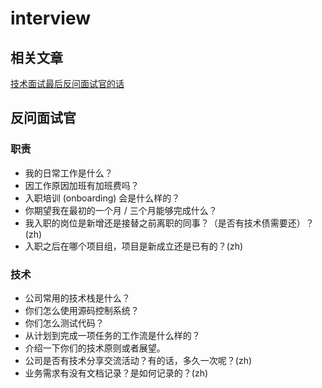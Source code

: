 # interview

## 相关文章

[技术面试最后反问面试官的话](https://github.com/yifeikong/reverse-interview-zh)

## 反问面试官

### 职责

- 我的日常工作是什么？
- 因工作原因加班有加班费吗？
- 入职培训 (onboarding) 会是什么样的？
- 你期望我在最初的一个月 / 三个月能够完成什么？
- 我入职的岗位是新增还是接替之前离职的同事？（是否有技术债需要还）？(zh)
- 入职之后在哪个项目组，项目是新成立还是已有的？(zh)

### 技术

- 公司常用的技术栈是什么？
- 你们怎么使用源码控制系统？
- 你们怎么测试代码？
- 从计划到完成一项任务的工作流是什么样的？
- 介绍一下你们的技术原则或者展望。
- 公司是否有技术分享交流活动？有的话，多久一次呢？(zh)
- 业务需求有没有文档记录？是如何记录的？(zh)
